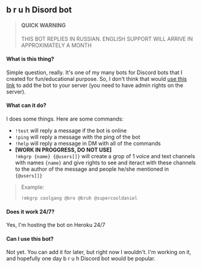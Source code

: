 ## b r u h Disord bot

> #### QUICK WARNING
> THIS BOT REPLIES IN RUSSIAN. ENGLISH SUPPORT WILL ARRIVE IN APPROXIMATELY A MONTH

#### What is this thing?
Simple question, really. It's one of my many bots for Discord bots that I created for fun/educational purpose. So, I don't think that would [use this link](https://discordapp.com/api/oauth2/authorize?client_id=681127932957425711&permissions=8&scope=bot) to add the bot to your server (you need to have admin rights on the server).

#### What can it do?
I does some things. Here are some commands:
- `!test` will reply a message if the bot is online
- `!ping` will reply a message with the ping of the bot
- `!help` will reply a message in DM with all of the commands
- **[WORK IN PROGGRESS, DO NOT USE]** <br>
  `!mkgrp {name} {@users[]}` will create a grop of 1 voice and text channels with names `{name}` and give rights to see and iteract with these channels to the author of the message and people he/she mentioned in `{@users[]}` <br>
>Example:
> ```
>!mkgrp coolgang @bro @bruh @supercooldaniel
>```

#### Does it work 24/7?
Yes, I'm hosting the bot on Heroku 24/7

#### Can I use this bot?
Not yet. You can add it for later, but right now I wouldn't. I'm working on it, and hopefully one day b r u h Discord bot would be popular.